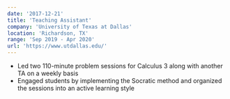 ```yaml
---
date: '2017-12-21'
title: 'Teaching Assistant'
company: 'University of Texas at Dallas'
location: 'Richardson, TX'
range: 'Sep 2019 - Apr 2020'
url: 'https://www.utdallas.edu/'
---
```


- Led two 110-minute problem sessions for Calculus 3 along with another TA on a weekly basis
- Engaged students by implementing the Socratic method and organized the sessions into an active learning style
